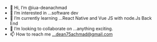 - 👋 Hi, I’m @iua-deanachmad
- 👀 I’m interested in ...software dev
- 🌱 I’m currently learning ...React Native and Vue JS with node.Js Back End
- 💞️ I’m looking to collaborate on ...anything exciting.
- 📫 How to reach me ...dean75achmad@gmail.com

<!---
iua-deanachmad/iua-deanachmad is a ✨ special ✨ repository because its `README.md` (this file) appears on your GitHub profile.
You can click the Preview link to take a look at your changes.
--->
